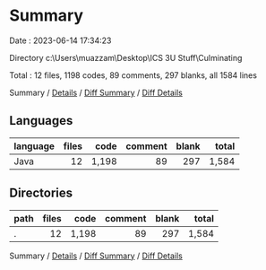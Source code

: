 # Summary

Date : 2023-06-14 17:34:23

Directory c:\\Users\\muazzam\\Desktop\\ICS 3U Stuff\\Culminating

Total : 12 files,  1198 codes, 89 comments, 297 blanks, all 1584 lines

Summary / [Details](details.md) / [Diff Summary](diff.md) / [Diff Details](diff-details.md)

## Languages
| language | files | code | comment | blank | total |
| :--- | ---: | ---: | ---: | ---: | ---: |
| Java | 12 | 1,198 | 89 | 297 | 1,584 |

## Directories
| path | files | code | comment | blank | total |
| :--- | ---: | ---: | ---: | ---: | ---: |
| . | 12 | 1,198 | 89 | 297 | 1,584 |

Summary / [Details](details.md) / [Diff Summary](diff.md) / [Diff Details](diff-details.md)